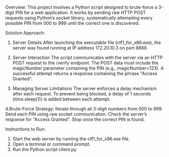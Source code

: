 Overview:
This project involves a Python script designed to brute-force a 3-digit PIN for a web application. It works by sending raw HTTP POST requests using Python’s socket library, systematically attempting every possible PIN from 000 to 999 until the correct one is discovered.

Solution Approach:

1. Server Details
After launching the executable file (ctf1_for_x86.exe), the server was found running at IP address 172.20.10.3 on port 8888.

2. Server Interaction
The script communicates with the server via an HTTP POST request to the /verify endpoint.
The POST data must include the magicNumber parameter containing the PIN (e.g., magicNumber=123).
A successful attempt returns a response containing the phrase "Access Granted".

3. Managing Server Limitations
The server enforces a delay mechanism after each request.
To prevent being blocked, a delay of 1 seconds (time.sleep(1)) is added between each attempt.

4.Brute-Force Strategy:
Iterate through all 3-digit numbers from 000 to 999.
Send each PIN using raw socket communication.
Check the server’s response for "Access Granted".
Stop once the correct PIN is found.

Instructions to Run:
1. Start the web server by running the ctf1_for_x86.exe file.
2. Open a terminal or command prompt.
3. Run the Python script client.py
